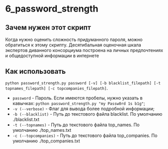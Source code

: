 # 6_password_strength
## Зачем нужен этот скрипт
Когда нужно оценить сложность придуманного пароля, можно обратиться к этому скрипту.
Десятибальная оценочная шкала экспертов диванного консорциума построена на личных предпочтениях и общедоступной информации в интернете

## Как использовать 
`python password_strength.py password [-v] [-b blacklist_filepath] [-t topnames_filepath] [-c topcompanies_filepath]`.
- `password` - Пароль. Если имеются пробелы, нужно указать в кавычках: `python password_strength.py "my Passw0rd 1s b1g"`;
- `-v (--verbose)` - Флаг для вывода более подробной информации;
- `-b (--blacklist)` - Путь до текстового файла blacklist. По умолчанию ./blacklist.txt
- `-t (--topnames)` - Путь до текстового файла top\_names. По умолчанию ./top_names.txt
- `-c (--topcompanies)` - Путь до текстового файла top\_companies. По умолчанию ./top_companies.txt